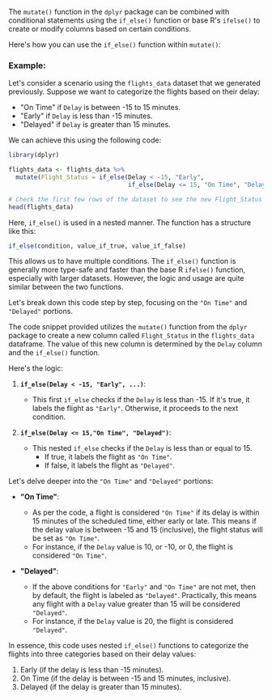 The `mutate()` function in the `dplyr` package can be combined with conditional statements using the `if_else()` function or base R's `ifelse()` to create or modify columns based on certain conditions.

Here's how you can use the `if_else()` function within `mutate()`:

### Example:

Let's consider a scenario using the `flights_data` dataset that we generated previously. Suppose we want to categorize the flights based on their delay:

- "On Time" if `Delay` is between -15 to 15 minutes.
- "Early" if `Delay` is less than -15 minutes.
- "Delayed" if `Delay` is greater than 15 minutes.

We can achieve this using the following code:

```R
library(dplyr)

flights_data <- flights_data %>%
  mutate(Flight_Status = if_else(Delay < -15, "Early",
                                 if_else(Delay <= 15, "On Time", "Delayed")))

# Check the first few rows of the dataset to see the new Flight_Status column
head(flights_data)
```

Here, `if_else()` is used in a nested manner. The function has a structure like this:

```R
if_else(condition, value_if_true, value_if_false)
```

This allows us to have multiple conditions. The `if_else()` function is generally more type-safe and faster than the base R `ifelse()` function, especially with larger datasets. However, the logic and usage are quite similar between the two functions.

 Let's break down this code step by step, focusing on the `"On Time"` and `"Delayed"` portions.

The code snippet provided utilizes the `mutate()` function from the `dplyr` package to create a new column called `Flight_Status` in the `flights_data` dataframe. The value of this new column is determined by the `Delay` column and the `if_else()` function. 

Here's the logic:

1. **`if_else(Delay < -15, "Early", ...)`**:
   - This first `if_else` checks if the `Delay` is less than -15. If it's true, it labels the flight as `"Early"`. Otherwise, it proceeds to the next condition.
   
2. **`if_else(Delay <= 15,"On Time", "Delayed")`**:
   - This nested `if_else` checks if the `Delay` is less than or equal to 15.
     - If true, it labels the flight as `"On Time"`.
     - If false, it labels the flight as `"Delayed"`.
   
Let's delve deeper into the `"On Time"` and `"Delayed"` portions:

- **"On Time"**: 
  - As per the code, a flight is considered `"On Time"` if its delay is within 15 minutes of the scheduled time, either early or late. This means if the delay value is between -15 and 15 (inclusive), the flight status will be set as `"On Time"`. 
  - For instance, if the `Delay` value is 10, or -10, or 0, the flight is considered `"On Time"`.
  
- **"Delayed"**: 
  - If the above conditions for `"Early"` and `"On Time"` are not met, then by default, the flight is labeled as `"Delayed"`. Practically, this means any flight with a `Delay` value greater than 15 will be considered `"Delayed"`.
  - For instance, if the `Delay` value is 20, the flight is considered `"Delayed"`.

In essence, this code uses nested `if_else()` functions to categorize the flights into three categories based on their delay values:
1. Early (if the delay is less than -15 minutes).
2. On Time (if the delay is between -15 and 15 minutes, inclusive).
3. Delayed (if the delay is greater than 15 minutes).